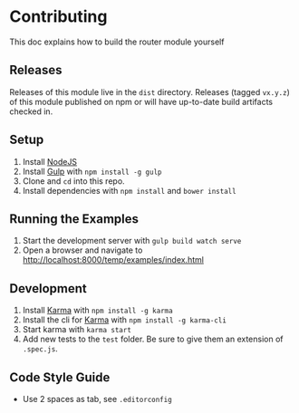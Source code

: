 # Contributing

This doc explains how to build the router module yourself

## Releases

Releases of this module live in the `dist` directory. Releases (tagged `vx.y.z`) of this module published on npm
or will have up-to-date build artifacts checked in.

## Setup

1. Install [NodeJS](http://nodejs.org/)
2. Install [Gulp](http://gulpjs.com/) with `npm install -g gulp`
3. Clone and `cd` into this repo.
4. Install dependencies with `npm install` and `bower install`


## Running the Examples

1. Start the development server with `gulp build watch serve`
2. Open a browser and navigate to [http://localhost:8000/temp/examples/index.html](http://localhost:8000/temp/examples/index.html)


## Development

1. Install [Karma](http://karma-runner.github.io/) with `npm install -g karma`
2. Install the cli for [Karma](http://karma-runner.github.io/) with `npm install -g karma-cli`
3. Start karma with `karma start`
4. Add new tests to the `test` folder. Be sure to give them an extension of `.spec.js`.

## Code Style Guide

* Use 2 spaces as tab, see `.editorconfig`
